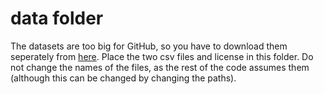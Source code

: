 # data folder

The datasets are too big for GitHub, so you have to download them seperately from [here](https://doi.org/10.5281/zenodo.3702259). Place the two csv files and license in this folder. Do not change the names of the files, as the rest of the code assumes them (although this can be changed by changing the paths).
